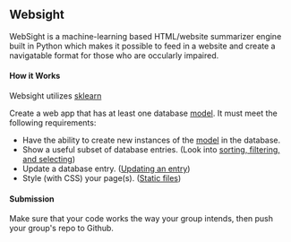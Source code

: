 ## Websight

WebSight is a machine-learning based HTML/website summarizer engine built in Python which makes it possible to feed in a website and create a navigatable format for those who are occularly impaired. 


#### How it Works

Websight utilizes [sklearn](http://scikit-learn.org/stable/)


Create a web app that has at least one database [model](http://mongoosejs.com/docs/models.html). It must meet the following requirements:
 - Have the ability to create new instances of the [model](http://mongoosejs.com/docs/models.html) in the database.
 - Show a useful subset of database entries. (Look into [sorting, filtering, and selecting](http://mongoosejs.com/docs/queries.html))
 - Update a database entry. ([Updating an entry](http://mongoosejs.com/docs/documents.html))
 - Style (with CSS) your page(s). ([Static files](https://expressjs.com/en/starter/static-files.html))

#### Submission

Make sure that your code works the way your group intends, then push your group's repo to Github.
